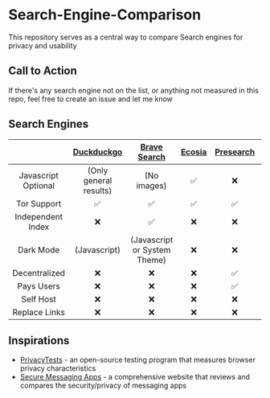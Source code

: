 # Search-Engine-Comparison
This repository serves as a central way to compare Search engines for privacy and usability

## Call to Action
If there's any search engine not on the list, or anything not measured in this repo, feel free to create an issue and let me know

## Search Engines
|| [Duckduckgo](duckduckgo.com)|[Brave Search](search.brave.com)|[Ecosia](ecosia.org)|[Presearch](presearch.org)|[Whoogle](https://github.com/benbusby/whoogle-search)|
| :---: | :---: | :---: | :---: | :---:| :---:|
|Javascript Optional| (Only general results)| (No images)| ✅| ❌|✅|
|Tor Support|✅|✅|✅|✅|✅|
|Independent Index|❌|✅|❌|❌|❌|
|Dark Mode|(Javascript)|(Javascript or System Theme)|❌|❌|✅|
|Decentralized|❌|❌|❌|✅|❌|
|Pays Users|❌|❌|❌|✅|❌|
|Self Host|❌|❌|❌|❌|✅|
|Replace Links|❌|❌|❌|❌|✅|




## Inspirations
- [PrivacyTests](https://privacytests.org) - an open-source testing program that measures browser privacy characteristics
- [Secure Messaging Apps](https://www.securemessagingapps.com) - a comprehensive website that reviews and compares the security/privacy of messaging apps 
